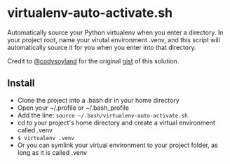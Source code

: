 virtualenv-auto-activate.sh
===========================

Automatically source your Python virtualenv when you enter a directory. In your project root, name your virutal environment .venv, and this script will automatically source it for you when you enter into that directory.

Credit to [@codysoyland](https://github.com/codysoyland) for the original [gist](https://gist.github.com/codysoyland/2198913) of this solution. 

## Install ##
 * Clone the project into a .bash dir in your home directory
 * Open your ~/.profile or ~/.bash_profile
 * Add the line: ``` source ~/.bash/virtualenv-auto-activate.sh ```
 * cd to your project's home directory and create a virtual environment called .venv
 * ``` $ virtualenv .venv ```
 * Or you can symlink your virtual environment to your project folder, as long as it is called .venv


